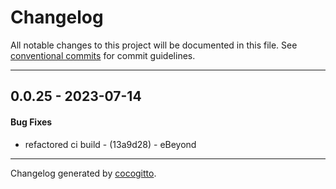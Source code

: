 # Changelog
All notable changes to this project will be documented in this file. See [conventional commits](https://www.conventionalcommits.org/) for commit guidelines.

- - -
## 0.0.25 - 2023-07-14
#### Bug Fixes
- refactored ci build - (13a9d28) - eBeyond

- - -

Changelog generated by [cocogitto](https://github.com/cocogitto/cocogitto).